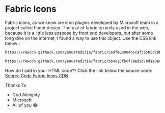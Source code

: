 # Fabric Icons
Fabric icons, as we know are icon plugins developed by Microsoft team in a project called fluent design. The use of fabric is rarely used in the web, because it is a little less exspose by front end developers, but after some long dive on the internet, I found a way to use this object. Use the CSS link below :
```bash
https://rawcdn.githack.com/yanuaraditia/fabric/5a0fe88004bccaf3b5b5d78b5a29660cf8524084/fabric-icons.css
```
```bash
https://rawcdn.githack.com/yanuaraditia/fabric/bb4c13fbcf78ed2d7bd1e3ecb1f4b10898b6b129/fabric-icons-inline.css
```
How do I add in your HTML code?? Click the link below the source code:
[Source Code Fabric Icons CDN](https://fabric-icon.netlify.com/)

Thanks To
- God Almighty
- [Microsoft](https://microsoft.com)
- All of you 😂

